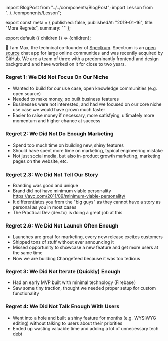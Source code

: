 import BlogPost from "../../components/BlogPost";
import Lesson from "../../components/Lesson";

export const meta = {
  published: false,
  publishedAt: "2019-01-16",
  title: "More Regrets",
  summary: ""
};

export default ({ children }) => <BlogPost meta={meta}>{children}</BlogPost>;

👋 I am Max, the technical co-founder of [Spectrum](https://spectrum.chat). Spectrum is an [open source](https://github.com/withspectrum/spectrum) chat app for large online communities and was recently acquired by GitHub. We are a team of three with a predominantly frontend and design background and have worked on it for close to two years.

### Regret 1: We Did Not Focus On Our Niche

- Wanted to build for our use case, open knowledge communities (e.g. open source)
- Needed to make money, so built business features
- Businesses were not interested, and had we focused on our core niche use case we would have grown much faster
- Easier to raise money if necessary, more satisfying, ultimately more momentum and higher chance at success

<Lesson
  title="Lesson 1"
  body="It's better to have 100 true fans who love the product than 10,000 barely interested users."
/>

### Regret 2: We Did Not Do Enough Marketing

- Spend too much time on building new, shiny features
- Should have spent more time on marketing, typical engineering mistake
- Not just social media, but also in-product growth marketing, marketing pages on the website, etc.

<Lesson 
  title="Lesson 2"
  body="Do way more marketing and sales than you think you need to do."
/>

### Regret 2.3: We Did Not Tell Our Story

- Branding was good and unique
- Brand did not have minimum viable personality https://avc.com/2011/09/minimum-viable-personality/
- It differentiates you from the "big guys" as they cannot have a story as personal as you in most cases
- The Practical Dev (dev.to) is doing a great job at this

<Lesson 
  title="Lesson 2"
  body="Tell your story, it differentiates you from the big players in a crowded market"
/>

### Regret 2.6: We Did Not Launch Often Enough

- Launches are great for marketing, every new release excites customers
- Shipped tons of stuff without ever announcing it
- Missed opportunity to showcase a new feature and get more users at the same time
- Now we are building Changefeed because it was too tedious

<Lesson 
  title="Lesson 3"
  body="Launch before you think you are ready and then again and again and again."
/>

### Regret 3: We Did Not Iterate (Quickly) Enough

- Had an early MVP built with minimal technology (Firebase)
- Saw some tiny traction, thought we needed proper setup for custom functionality

<Lesson 
  title="Lesson 4"
  body="Stick with the minimum viable technology setup until you feel product-market fit. You will know when you have it."
/>

### Regret 4: We Did Not Talk Enough With Users

- Went into a hole and built a shiny feature for months (e.g. WYSIWYG editing) without talking to users about their priorities
- Ended up wasting valuable time and adding a lot of unnecessary tech debt

<Lesson 
  title="Lesson 5"
  body="Talk with your users, they should be your guiding star."
/>

